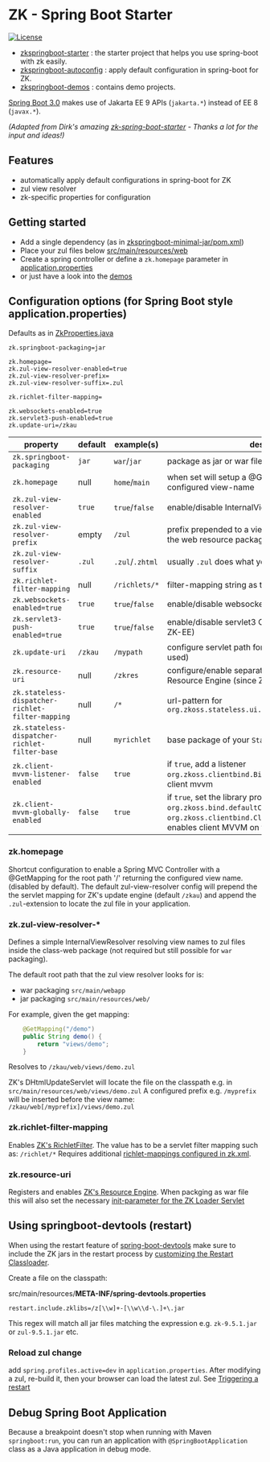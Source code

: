 # ZK - Spring Boot Starter
[![License](https://img.shields.io/badge/License-Apache%202.0-blue.svg)](https://opensource.org/licenses/Apache-2.0)

* [zkspringboot-starter](zkspringboot-starter) : the starter project that helps you use spring-boot with zk easily.
* [zkspringboot-autoconfig](zkspringboot-autoconfig) : apply default configuration in spring-boot for ZK.
* [zkspringboot-demos](zkspringboot-demos) : contains demo projects.


[Spring Boot 3.0](https://spring.io/blog/2022/05/24/preparing-for-spring-boot-3-0) makes use of Jakarta EE 9 APIs (`jakarta.*`) instead of EE 8 (`javax.*`).

*(Adapted from Dirk's amazing [zk-spring-boot-starter](https://github.com/dirkdeyne/zk-spring-boot-starter) - Thanks a lot for the input and ideas!)*
## Features
* automatically apply default configurations in spring-boot for ZK 
* zul view resolver
* zk-specific properties for configuration

## Getting started

* Add a single dependency (as in [zkspringboot-minimal-jar/pom.xml](zkspringboot-demos/zkspringboot-minimal-jar/pom.xml##L28-L32))
* Place your zul files below [src/main/resources/web](zkspringboot-demos/zkspringboot-minimal-jar/src/main/resources/web/zul)
* Create a spring controller or define a `zk.homepage` parameter in [application.properties](zkspringboot-demos/zkspringboot-minimal-jar/src/main/resources/application.properties)
* or just have a look into the [demos](zkspringboot-demos)

## Configuration options (for Spring Boot style application.properties)

Defaults as in [ZkProperties.java](zkspringboot-autoconfig/src/main/java/org/zkoss/zkspringboot/ZkProperties.java)
```
zk.springboot-packaging=jar

zk.homepage=
zk.zul-view-resolver-enabled=true
zk.zul-view-resolver-prefix=
zk.zul-view-resolver-suffix=.zul

zk.richlet-filter-mapping=

zk.websockets-enabled=true
zk.servlet3-push-enabled=true
zk.update-uri=/zkau
```

property                                        | default | example(s)      | description
----------------------------------------------- |---------|-----------------| -----------
`zk.springboot-packaging`                       | `jar`   | `war`/`jar`     | package as jar or war file
`zk.homepage`                                   | null    | `home`/`main`   | when set will setup a @GetMapping for "/" to return the configured view-name
`zk.zul-view-resolver-enabled`                  | `true`  | `true`/`false`  | enable/disable InternalViewResolver for zul files
`zk.zul-view-resolver-prefix`                   | empty   | `/zul`          | prefix prepended to a view name (i.e. a folder inside the web resource package on the classpath)
`zk.zul-view-resolver-suffix`                   | `.zul`  | `.zul`/`.zhtml` | usually `.zul` does what you need
`zk.richlet-filter-mapping`                     | null    | `/richlets/*`   | filter-mapping string as the basepath for richlets
`zk.websockets-enabled=true`                    | `true`  | `true`/`false`  | enable/disable websockets (available in ZK-EE)
`zk.servlet3-push-enabled=true`                 | `true`  | `true`/`false`  | enable/disable servlet3 CometServerPush (available in ZK-EE)
`zk.update-uri`                                 | `/zkau` | `/mypath`       | configure servlet path for ZK's Update Engine (rarely used)
`zk.resource-uri`                               | null    | `/zkres`        | configure/enable separate servlet path for ZK's Resource Engine (since ZK 9.5.0)
`zk.stateless-dispatcher-richlet-filter-mapping`| null    | `/*`            | url-pattern for `org.zkoss.stateless.ui.http.DispatcherRichletFilter`
`zk.stateless-dispatcher-richlet-filter-base`   | null    | `myrichlet`     | base package of your `StatelessRichlet`
`zk.client-mvvm-listener-enabled`               | `false` | `true`          | if `true`, add a listener `org.zkoss.clientbind.BinderPropertiesRenderer` for client mvvm
`zk.client-mvvm-globally-enabled`               | `false` | `true`          | if `true`, set the library property `org.zkoss.bind.defaultComposer.class` with `org.zkoss.clientbind.ClientBindComposer`. This enables client MVVM on the whole application

### zk.homepage
Shortcut configuration to enable a Spring MVC Controller with a @GetMapping for the root path '/' returning the configured view name. (disabled by default).
The default zul-view-resolver config will prepend the the servlet mapping for ZK's update engine (default `/zkau`) and append the `.zul`-extension to locate the zul file in your application.

### zk.zul-view-resolver-*
Defines a simple InternalViewResolver resolving view names to zul files inside the class-web package (not required but still possible for `war` packaging).

The default root path that the zul view resolver looks for is:
* war packaging
`src/main/webapp`
* jar packaging
`src/main/resources/web/`

For example, given the get mapping:
```java
	@GetMapping("/demo")
	public String demo() {
		return "views/demo";
	}
```
Resolves to `/zkau/web/views/demo.zul`

ZK's DHtmlUpdateServlet will locate the file on the classpath e.g. in `src/main/resources/web/views/demo.zul`
A configured prefix e.g. `/myprefix` will be inserted before the view name: `/zkau/web[/myprefix]/views/demo.zul`

### zk.richlet-filter-mapping
Enables [ZK's RichletFilter](https://www.zkoss.org/wiki/ZK_Developer's_Reference/UI_Composing/Richlet#Turn_on_Richlet). The value has to be a servlet filter mapping such as: `/richlet/*`
Requires additional [richlet-mappings configured in zk.xml](https://www.zkoss.org/wiki/ZK_Configuration_Reference/zk.xml/The_richlet-mapping_Element).

### zk.resource-uri 
Registers and enables [ZK's Resource Engine](https://www.zkoss.org/wiki/ZK_Configuration_Reference/web.xml/ZK_Resource_Engine).
When packging as war file this will also set the necessary [init-parameter for the ZK Loader Servlet](https://www.zkoss.org/wiki/ZK_Configuration_Reference/web.xml/ZK_Loader#The_Initial_Parameters)

## Using springboot-devtools (restart)

When using the restart feature of [spring-boot-devtools](https://docs.spring.io/spring-boot/docs/2.4.4/reference/html/using-spring-boot.html#using-boot-devtools) make sure to include the ZK jars in the restart process
by [customizing the Restart Classloader](https://docs.spring.io/spring-boot/docs/2.4.4/reference/html/using-spring-boot.html#using-boot-devtools-customizing-classload).

Create a file on the classpath:

src/main/resources/**META-INF/spring-devtools.properties**

    restart.include.zklibs=/z[\\w]+-[\\w\\d-\.]+\.jar

This regex will match all jar files matching the expression e.g. `zk-9.5.1.jar` or `zul-9.5.1.jar` etc.

### Reload zul change
add `spring.profiles.active=dev` in `application.properties`. After modifying a zul, re-build it, then your browser can load the latest zul.
See [Triggering a restart](https://docs.spring.io/spring-boot/docs/2.4.4/reference/html/using-spring-boot.html#using-boot-devtools-restart)


## Debug Spring Boot Application
Because a breakpoint doesn't stop when running with Maven `springboot:run`, you can run an application with `@SpringBootApplication` class as a Java application in debug mode. 
